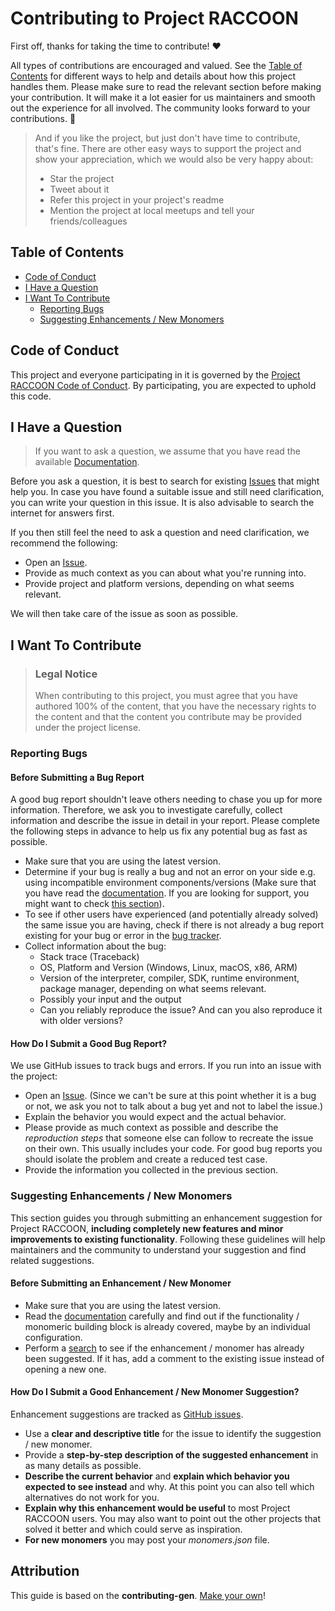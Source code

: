 <!-- omit in toc -->
# Contributing to Project RACCOON

First off, thanks for taking the time to contribute! ❤️

All types of contributions are encouraged and valued. See the [Table of Contents](#table-of-contents) for different ways to help and details about how this project handles them. Please make sure to read the relevant section before making your contribution. It will make it a lot easier for us maintainers and smooth out the experience for all involved. The community looks forward to your contributions. 🎉

> And if you like the project, but just don't have time to contribute, that's fine. There are other easy ways to support the project and show your appreciation, which we would also be very happy about:
> - Star the project
> - Tweet about it
> - Refer this project in your project's readme
> - Mention the project at local meetups and tell your friends/colleagues

<!-- omit in toc -->
## Table of Contents

- [Code of Conduct](#code-of-conduct)
- [I Have a Question](#i-have-a-question)
- [I Want To Contribute](#i-want-to-contribute)
  - [Reporting Bugs](#reporting-bugs)
  - [Suggesting Enhancements / New Monomers](#suggesting-enhancements)


## Code of Conduct

This project and everyone participating in it is governed by the
[Project RACCOON Code of Conduct](https://github.com/moritzobenauer/ProjectRaccoon/blob/main/contributing/codeofconduct.md).
By participating, you are expected to uphold this code.

## I Have a Question

> If you want to ask a question, we assume that you have read the available [Documentation](https://github.com/moritzobenauer/ProjectRaccoon/blob/main/README.md).

Before you ask a question, it is best to search for existing [Issues](https://github.com/moritzobenauer/ProjectRaccoon/issues) that might help you. In case you have found a suitable issue and still need clarification, you can write your question in this issue. It is also advisable to search the internet for answers first.

If you then still feel the need to ask a question and need clarification, we recommend the following:

- Open an [Issue](https://github.com/moritzobenauer/ProjectRaccoon/issues/new).
- Provide as much context as you can about what you're running into.
- Provide project and platform versions, depending on what seems relevant.

We will then take care of the issue as soon as possible.

## I Want To Contribute

> ### Legal Notice <!-- omit in toc -->
> When contributing to this project, you must agree that you have authored 100% of the content, that you have the necessary rights to the content and that the content you contribute may be provided under the project license.

### Reporting Bugs

<!-- omit in toc -->
#### Before Submitting a Bug Report

A good bug report shouldn't leave others needing to chase you up for more information. Therefore, we ask you to investigate carefully, collect information and describe the issue in detail in your report. Please complete the following steps in advance to help us fix any potential bug as fast as possible.

- Make sure that you are using the latest version.
- Determine if your bug is really a bug and not an error on your side e.g. using incompatible environment components/versions (Make sure that you have read the [documentation](https://github.com/moritzobenauer/ProjectRaccoon/blob/main/README.md). If you are looking for support, you might want to check [this section](#i-have-a-question)).
- To see if other users have experienced (and potentially already solved) the same issue you are having, check if there is not already a bug report existing for your bug or error in the [bug tracker](https://github.com/moritzobenauer/ProjectRaccoonissues?q=label%3Abug).
- Collect information about the bug:
  - Stack trace (Traceback)
  - OS, Platform and Version (Windows, Linux, macOS, x86, ARM)
  - Version of the interpreter, compiler, SDK, runtime environment, package manager, depending on what seems relevant.
  - Possibly your input and the output
  - Can you reliably reproduce the issue? And can you also reproduce it with older versions?

<!-- omit in toc -->
#### How Do I Submit a Good Bug Report?

We use GitHub issues to track bugs and errors. If you run into an issue with the project:

- Open an [Issue](https://github.com/moritzobenauer/ProjectRaccoon/issues/new). (Since we can't be sure at this point whether it is a bug or not, we ask you not to talk about a bug yet and not to label the issue.)
- Explain the behavior you would expect and the actual behavior.
- Please provide as much context as possible and describe the *reproduction steps* that someone else can follow to recreate the issue on their own. This usually includes your code. For good bug reports you should isolate the problem and create a reduced test case.
- Provide the information you collected in the previous section.

### Suggesting Enhancements / New Monomers

This section guides you through submitting an enhancement suggestion for Project RACCOON, **including completely new features and minor improvements to existing functionality**. Following these guidelines will help maintainers and the community to understand your suggestion and find related suggestions.

#### Before Submitting an Enhancement / New Monomer

- Make sure that you are using the latest version.
- Read the [documentation](https://github.com/moritzobenauer/ProjectRaccoon/blob/main/README.md) carefully and find out if the functionality / monomeric building block is already covered, maybe by an individual configuration.
- Perform a [search](https://github.com/moritzobenauer/ProjectRaccoon/issues) to see if the enhancement / monomer has already been suggested. If it has, add a comment to the existing issue instead of opening a new one.

#### How Do I Submit a Good Enhancement / New Monomer Suggestion?

Enhancement suggestions are tracked as [GitHub issues](https://github.com/moritzobenauer/ProjectRaccoon/issues).

- Use a **clear and descriptive title** for the issue to identify the suggestion / new monomer.
- Provide a **step-by-step description of the suggested enhancement** in as many details as possible.
- **Describe the current behavior** and **explain which behavior you expected to see instead** and why. At this point you can also tell which alternatives do not work for you.
- **Explain why this enhancement would be useful** to most Project RACCOON users. You may also want to point out the other projects that solved it better and which could serve as inspiration.
- **For new monomers** you may post your *monomers.json* file. 


## Attribution
This guide is based on the **contributing-gen**. [Make your own](https://github.com/bttger/contributing-gen)!
